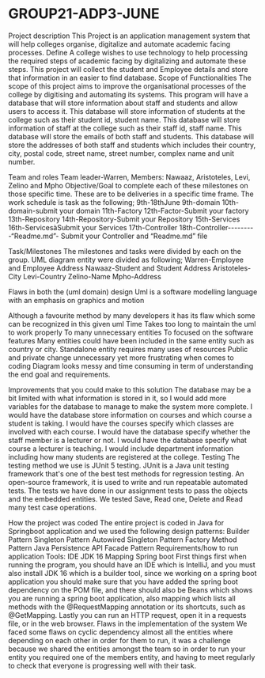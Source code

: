 # GROUP21-ADP3-JUNE
Project description
This Project is an application management system that will help colleges organise, digitalize and automate academic facing processes.
Define
A college wishes to use technology to help processing the required steps of academic facing by digitalizing and automate these steps. This project will collect the student and Employee details and store that information in an easier to find database.
Scope of Functionalities
The scope of this project aims to improve the organisational processes of the college by digitising and automating its systems.
This program will have a database that will store information about staff and students and allow users to access it.
This database will store information of students at the college such as their student id, student name.
This database will store information of staff at the college such as their staff id, staff name.
This database will store the emails of both staff and students.
This database will store the addresses of both staff and students which includes their country, city, postal code, street name, street number, complex name and unit number.

Team and roles
Team leader-Warren,
Members:
Nawaaz,
Aristoteles,
Levi,
Zelino and
Mpho
Objective/Goal
to complete each of these milestones on those specific time. These are to be deliveries in a specific time frame. The work schedule is task as the following;
9th-18thJune
9th-domain
10th-domain-submit your domain
11th-Factory
12th-Factor-Submit your factory
13th-Repository
14th-Repository-Submit your Repository
15th-Services
16th-ServicesàSubmit your Services
17th-Controller
18th-Controller---------“Readme.md”- Submit your Controller and “Readme.md” file
 
Task/Milestones
The milestones and tasks were divided by each on the group. UML diagram entity were divided as following;
     Warren-Employee and Employee Address
         Nawaaz-Student and Student Address
         Aristoteles- City
         Levi-Country
         Zelino-Name
       Mpho-Address

 
 





Flaws in both the (uml domain) design
Uml is a software modelling language with an emphasis on graphics and motion
 
Although a favourite method by many developers it has its flaw which some can be recognized in this given uml
Time
Takes too long to maintain the uml to work properly
To many unnecessary entities
To focused on the software features
Many entities could have been included in the same entity such as country or city.
Standalone entity requires many uses of resources
Public and private change unnecessary yet more frustrating when comes to coding
Diagram looks messy and time consuming in term of understanding the end goal and requirements.

Improvements that you could make to this solution
The database may be a bit limited with what information is stored in it, so I would add more variables for the database to manage to make the system more complete.
I would have the database store information on courses and which course a student is taking.
I would have the courses specify which classes are involved with each course.
I would have the database specify whether the staff member is a lecturer or not.
I would have the database specify what course a lecturer is teaching.
I would include department information including how many students are registered at the college.
Testing
The testing method we use is JUnit 5 testing. JUnit is a Java unit testing framework that's one of the best test methods for regression testing. An open-source framework, it is used to write and run repeatable automated tests. The tests we have done in our assignment tests to pass the objects and the embedded entities. We tested Save, Read one, Delete and Read many test case operations. 




How the project was coded
The entire project is coded in Java for Springboot application and we used the following design patterns: 
Builder Pattern
Singleton Pattern
Autowired Singleton Pattern
Factory Method Pattern
Java Persistence API 
Facade Pattern
Requirements/how to run application
Tools:
IDE
JDK 16
Mapping
Spring boot
First things first when running the program, you should have an IDE which is IntelliJ, and you must also install JDK 16 which is a builder tool, since we working on a spring boot application you should make sure that you have added the spring boot dependency on the POM file, and there should also be Beans which shows you are running a spring boot application, also mapping which lists all methods with the @RequestMapping annotation or its shortcuts, such as @GetMapping. Lastly you can run an HTTP request, open it in a requests file, or in the web browser.
Flaws in the implementation of the system
We faced some flaws on cyclic dependency almost all the entities where depending on each other in order for them to run, it was a challenge because we shared the entities amongst the team so in order to run your entity you required one of the members entity, and having to meet regularly to check that everyone is progressing well with their task.




